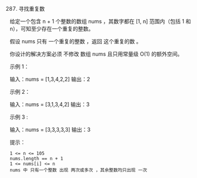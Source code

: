 287. 寻找重复数

给定一个包含 n + 1 个整数的数组 nums ，其数字都在 [1, n] 范围内（包括 1 和 n），可知至少存在一个重复的整数。

假设 nums 只有 一个重复的整数 ，返回 这个重复的数 。

你设计的解决方案必须 不修改 数组 nums 且只用常量级 O(1) 的额外空间。

 

示例 1：

输入：nums = [1,3,4,2,2]
输出：2

示例 2：

输入：nums = [3,1,3,4,2]
输出：3

示例 3 :

输入：nums = [3,3,3,3,3]
输出：3

 

 

提示：

    1 <= n <= 105
    nums.length == n + 1
    1 <= nums[i] <= n
    nums 中 只有一个整数 出现 两次或多次 ，其余整数均只出现 一次

